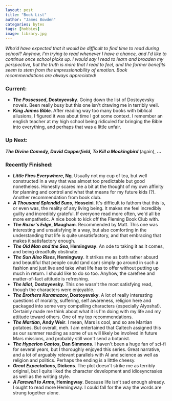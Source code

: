 ```yaml
---
layout: post
title: "Book List"
author: "James Bowden"
categories: bytes
tags: [hobbies]
image: library.jpg
---
```


*Who'd have expected that it would be difficult to find time to read during school? Anyhow, I'm trying to read whenever I have a chance, and I'd like to continue once school picks up. I would say I read to learn and broaden my perspective, but the truth is more that I read to feel, and the former benefits seem to stem from the impressionability of emotion. Book recommendations are always appreciated!*

### Current:
* ***The Possessed*, Dostoyevsky**. Going down the list of Dostoyevsky novels. Been really busy but this one isn't drawing me in terribly well.
* ***King James Bible***. After reading way too many books with biblical allusions, I figured it was about time I got some context. I remember an english teacher at my high school being ridiculed for bringing the Bible into everything, and perhaps that was a little unfair.

### Up Next:
***The Divine Comedy, David Copperfield, To Kill a Mockingbird*** (again), ***...***

### Recently Finished:
* ***Little Fires Everywhere*, Ng**. Usually not my cup of tea, but well constructed in a way that was almost too predictable but good nonetheless. Honestly scares me a bit at the thought of my own affinity for planning and control and what that means for my future kids (?). Another recommendation from book club. 
* ***A Thousand Splendid Suns*, Hosseini**. It's difficult to fathom that this is, or even was, the reality of any living being. It makes me feel incredibly guilty and incredibly grateful. If everyone read more often, we'd all be more empathetic. A nice book to kick off the Fleming Book Club with.
* ***The Razor's Edge*, Maugham**. Recommended by Matt. This one was interesting and unsatisfying in a way, but also comforting in the understanding that life is quite unsatisfactory, and that embracing that makes it satisfactory enough. 
* ***The Old Man and the Sea*, Hemingway**. An ode to taking it as it comes, and being dreadfully obstinate.
* ***The Sun Also Rises*, Hemingway**. It strikes me as both rather absurd and beautiful that people could (and can) simply go around in such a fashion and just live and take what life has to offer without putting up much in return. I should like to do so too. Anyhow, the carefree and matter-of-fact attitude is refreshing.
* ***The Idiot*, Dostoyevsky**. This one wasn't the most satisfying read, though the characters were enjoyable. 
* ***The Brothers Karamazov*, Dostoyevsky**. A lot of really interesting questions of morality, suffering, self awareness, religion here and packaged into some very compelling characters (especially Alyosha!). Certainly made me think about what it is I'm doing with my life and my attitude toward others. One of my top recommendations.
* ***The Martian*, Andy Weir**. I mean, Mars is cool, and so are Martian potatoes. But overall, meh. I am entertained that Caltech assigned this as our summer reading as some of us will likely be involved in future Mars missions, and probably still won't send a botanist.
* ***The Hyperion Cantos*, Dan Simmons**. I haven't been a huge fan of sci-fi for several years, but I thoroughly enjoyed this series. Great narrative, and a lot of arguably relevant parallels with AI and science as well as religion and politics. Perhaps the ending is a litttle cheesy.
* ***Great Expectations*, Dickens**. The plot doesn't strike me as terribly original, but I quite liked the character development and idiosyncrasies as well as the writing style. 
* ***A Farewell to Arms*, Hemingway**. Because life isn't sad enough already. I ought to read more Hemingway. I could fall for the way the words are strung together alone.
